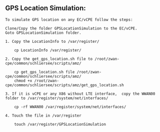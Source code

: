 ## GPS Location Simulation:

    To simulate GPS location on any EC/vCPE follow the steps:
    
    Clone/Copy the folder GPSLocationSimulation to the EC/vCPE.
    Goto GPSLocationSimulation folder.

    1. Copy the LocationInfo to /var/register/
        
        cp LocationInfo /var/register/

    2. Copy the get_gps_location.sh file to /root/zwan-cpe/common/schliersee/scripts/amz/
        
        cp get_gps_location.sh file /root/zwan-cpe/common/schliersee/scripts/amz/
        chmod +x /root/zwan-cpe/common/schliersee/scripts/amz/get_gps_location.sh

    3. If it is vCPE or any X86 without LTE interface,  copy the WWAN00 folder to /var/register/system/net/interfaces/

        cp -rf WWAN00 /var/register/system/net/interfaces/

    4. Touch the file in /var/register
        
        touch /var/register/GPSLocationSimulation
